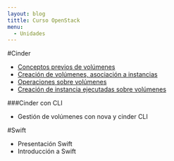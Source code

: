 ```yaml
---
layout: blog
tittle: Curso OpenStack
menu:
  - Unidades
---
```


#Cinder

* [Conceptos previos de volúmenes](conceptos_previos)
* [Creación de volúmenes, asociación a instancias](volumen)
* [Operaciones sobre volúmenes](operaciones)
* [Creación de instancia ejecutadas sobre volúmenes](instancias_volumen)

###Cinder con CLI

* Gestión de volúmenes con nova y cinder CLI

#Swift

* Presentación Swift
* Introducción a Swift
